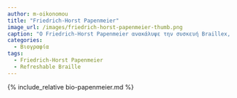 ```yaml
---
author: m-oikonomou
title: "Friedrich-Horst Papenmeier"
image_url: /images/friedrich-horst-papenmeier-thumb.png
caption: "O Friedrich-Horst Papenmeier ανακάλυψε την συσκευή Braillex, την πρώτη συσκευή με ηλεκτρονική οθόνη Braille."
categories:
  - Βιογραφία 
tags:
  - Friedrich-Horst Papenmeier
  - Refreshable Braille
---
```

{% include_relative bio-papenmeier.md %}